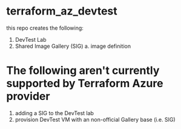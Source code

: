 # terraform_az_devtest
this repo creates the following:
1. DevTest Lab
2. Shared Image Gallery (SIG)
  a. image definition
  
# The following aren't currently supported by Terraform Azure provider
1. adding a SIG to the DevTest lab
2. provision DevTest VM with an non-official Gallery base (i.e. SIG)
